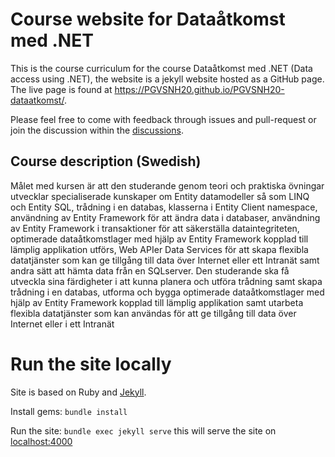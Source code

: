 # Course website for Dataåtkomst med .NET


This is the course curriculum for the course Dataåtkomst med .NET (Data access using .NET), the website is a jekyll website hosted as a GitHub page. The live page is found at <https://PGVSNH20.github.io/PGVSNH20-dataatkomst/>.

Please feel free to come with feedback through issues and pull-request or join the discussion within the [discussions](discussions).

## Course description (Swedish)
Målet med kursen är att den studerande genom teori och praktiska övningar utvecklar specialiserade kunskaper om Entity datamodeller så som LINQ och Entity SQL, trådning i en databas, klasserna i Entity Client namespace, användning av Entity Framework för att ändra data i databaser, användning av Entity Framework i transaktioner för att säkerställa dataintegriteten, optimerade dataåtkomstlager med hjälp av Entity Framework kopplad till lämplig applikation utförs, Web APIer Data Services för att skapa flexibla datatjänster som kan ge tillgång till data över Internet eller ett Intranät samt andra sätt att hämta data från en SQLserver. Den studerande ska få utveckla sina färdigheter i att kunna planera och utföra trådning samt skapa trådning i en databas, utforma och bygga optimerade dataåtkomstlager med hjälp av Entity Framework kopplad till lämplig applikation samt utarbeta flexibla datatjänster som kan användas för att ge tillgång till data över Internet eller i ett Intranät

# Run the site locally
Site is based on Ruby and [Jekyll](https://jekyllrb.com).

Install gems: `bundle install`

Run the site: `bundle exec jekyll serve` this will serve the site on [localhost:4000](http://localhost:4000/)